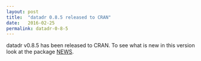 ```yaml
---
layout: post
title:  "datadr 0.8.5 released to CRAN"
date:   2016-02-25
permalink: datadr-0-8-5
---
```


datadr v0.8.5 has been released to CRAN.  To see what is new in this version look at the package [NEWS](https://cran.r-project.org/web/packages/datadr/news.html).
